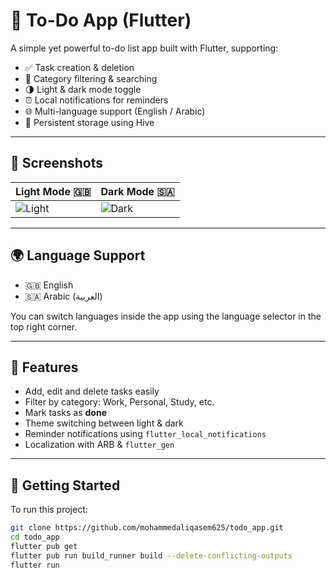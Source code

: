 # 📝 To-Do App (Flutter)

A simple yet powerful to-do list app built with Flutter, supporting:

- ✅ Task creation & deletion
- 🎯 Category filtering & searching
- 🌗 Light & dark mode toggle
- ⏰ Local notifications for reminders
- 🌐 Multi-language support (English / Arabic)
- 💾 Persistent storage using Hive

---

## 📸 Screenshots

| Light Mode 🇬🇧 | Dark Mode 🇸🇦 |
|---------------|--------------|
| ![Light](assets/screenshots/light_en.png) | ![Dark](assets/screenshots/dark_ar.png) |

---

## 🌍 Language Support

- 🇬🇧 English  
- 🇸🇦 Arabic (العربية)

You can switch languages inside the app using the language selector in the top right corner.

---

## 🔧 Features

- Add, edit and delete tasks easily
- Filter by category: Work, Personal, Study, etc.
- Mark tasks as **done**
- Theme switching between light & dark
- Reminder notifications using `flutter_local_notifications`
- Localization with ARB & `flutter_gen`

---

## 🚀 Getting Started

To run this project:

```bash
git clone https://github.com/mohammedaliqasem625/todo_app.git
cd todo_app
flutter pub get
flutter pub run build_runner build --delete-conflicting-outputs
flutter run
